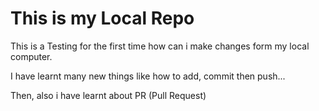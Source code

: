 # This is my Local Repo

This is a Testing for the first time how can i make changes form my local computer.
<br>

I have learnt many new things like how to add, commit then push...
<br>

Then, also i have learnt about PR (Pull Request)

